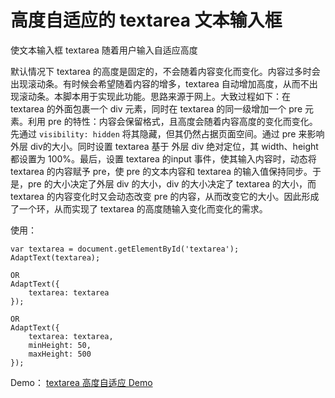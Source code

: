 # 高度自适应的 textarea 文本输入框

使文本输入框 textarea 随着用户输入自适应高度

默认情况下 textarea 的高度是固定的，不会随着内容变化而变化。内容过多时会出现滚动条。有时候会希望随着内容的增多，textarea 自动增加高度，从而不出现滚动条。本脚本用于实现此功能。思路来源于网上。大致过程如下：在 textarea 的外面包裹一个 div 元素，同时在 textarea 的同一级增加一个 pre 元素。利用 pre 的特性：内容会保留格式，且高度会随着内容高度的变化而变化。先通过 `visibility: hidden` 将其隐藏，但其仍然占据页面空间。通过 pre 来影响外层 div的大小。同时设置 textarea 基于 外层 div 绝对定位，其 width、height 都设置为 100%。最后，设置 textarea 的input 事件，使其输入内容时，动态将 textarea 的内容赋予 pre，使 pre 的文本内容和 textarea 的输入值保持同步。于是，pre 的大小决定了外层 div 的大小，div 的大小决定了 textarea 的大小，而 textarea 的内容变化时又会动态改变 pre 的内容，从而改变它的大小。因此形成了一个环，从而实现了 textarea 的高度随输入变化而变化的需求。

使用：

    var textarea = document.getElementById('textarea');
    AdaptText(textarea);
    
    OR
    AdaptText({
        textarea: textarea
    });
    
    OR
    AdaptText({
        textarea: textarea,
        minHeight: 50,
        maxHeight: 500
    });

Demo：
[textarea 高度自适应 Demo](http://bruce-xu.github.io/demos/adapttext/)
